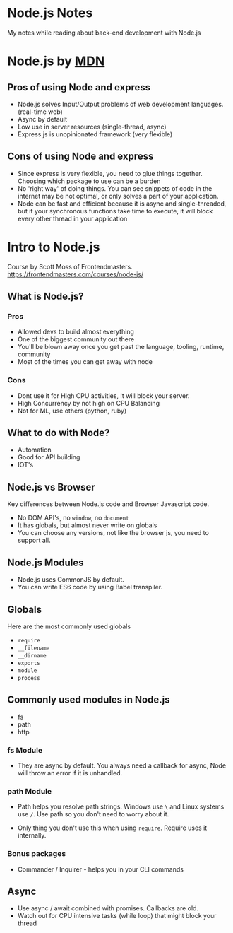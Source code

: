 # Node.js Notes

My notes while reading about back-end development with Node.js

# Node.js by [MDN](https://developer.mozilla.org/en-US/docs/Learn/Server-side/Express_Nodejs/Introduction)

## Pros of using Node and express

- Node.js solves Input/Output problems of web development languages. (real-time web)
- Async by default
- Low use in server resources (single-thread, async)
- Express.js is unopinionated framework (very flexible)

## Cons of using Node and express

- Since express is very flexible, you need to glue things together. Choosing which package to use can be a burden
- No 'right way' of doing things. You can see snippets of code in the internet may be not optimal, or only solves a part of your application.
- Node can be fast and efficient because it is async and single-threaded, but if your synchronous functions take time to execute, it will block every other thread in your application

# Intro to Node.js

Course by Scott Moss of Frontendmasters. https://frontendmasters.com/courses/node-js/

## What is Node.js?

### Pros

- Allowed devs to build almost everything
- One of the biggest community out there
- You'll be blown away once you get past the language, tooling, runtime, community
- Most of the times you can get away with node

### Cons

- Dont use it for High CPU activities, It will block your server.
- High Concurrency by not high on CPU Balancing
- Not for ML, use others (python, ruby)

## What to do with Node?

- Automation
- Good for API building
- IOT's

## Node.js vs Browser

Key differences between Node.js code and Browser Javascript code.

- No DOM API's, no `window`, no `document`
- It has globals, but almost never write on globals
- You can choose any versions, not like the browser js, you need to support all.

## Node.js Modules

- Node.js uses CommonJS by default.
- You can write ES6 code by using Babel transpiler.

## Globals

Here are the most commonly used globals

- `require`
- `__filename`
- `__dirname`
- `exports`
- `module`
- `process`

## Commonly used modules in Node.js

- fs
- path
- http

### fs Module

- They are async by default. You always need a callback for async, Node will throw an error if it is unhandled.

### path Module

- Path helps you resolve path strings. Windows use `\` and Linux systems use `/`. Use path so you don't need to worry about it.

- Only thing you don't use this when using `require`. Require uses it internally.

### Bonus packages

- Commander / Inquirer - helps you in your CLI commands

## Async

- Use async / await combined with promises. Callbacks are old.
- Watch out for CPU intensive tasks (while loop) that might block your thread
